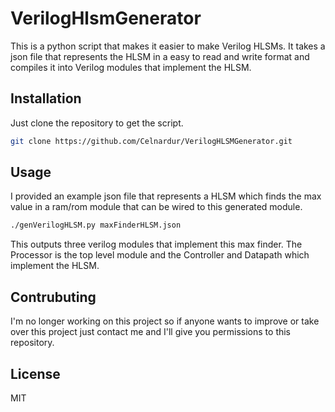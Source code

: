 # VerilogHlsmGenerator

This is a python script that makes it easier to make Verilog HLSMs.
It takes a json file that represents the HLSM in a easy to read and write format
and compiles it into Verilog modules that implement the HLSM.

## Installation

Just clone the repository to get the script. 

```bash
git clone https://github.com/Celnardur/VerilogHLSMGenerator.git
```

## Usage

I provided an example json file that represents a HLSM which finds the max value in 
a ram/rom module that can be wired to this generated module. 

```bash
./genVerilogHLSM.py maxFinderHLSM.json
```

This outputs three verilog modules that implement this max finder. 
The Processor is the top level module and the Controller and Datapath which implement
the HLSM.

## Contrubuting

I'm no longer working on this project so if anyone wants to improve or take over 
this project just contact me and I'll give you permissions to this repository.

## License
MIT

